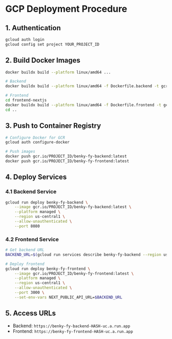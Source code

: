 # GCP Deployment Procedure

## 1. Authentication
```bash
gcloud auth login
gcloud config set project YOUR_PROJECT_ID
```

## 2. Build Docker Images
```bash
docker buildx build --platform linux/amd64 ...
```
```bash
# Backend
docker buildx build --platform linux/amd64 -f Dockerfile.backend -t gcr.io/PROJECT_ID/benky-fy-backend:latest .

# Frontend
cd frontend-nextjs
docker buildx build --platform linux/amd64 -f Dockerfile.frontend -t gcr.io/PROJECT_ID/benky-fy-frontend:latest .
cd ..
```

## 3. Push to Container Registry
```bash
# Configure Docker for GCR
gcloud auth configure-docker

# Push images
docker push gcr.io/PROJECT_ID/benky-fy-backend:latest
docker push gcr.io/PROJECT_ID/benky-fy-frontend:latest
```

## 4. Deploy Services

### 4.1 Backend Service
```bash
gcloud run deploy benky-fy-backend \
    --image gcr.io/PROJECT_ID/benky-fy-backend:latest \
    --platform managed \
    --region us-central1 \
    --allow-unauthenticated \
    --port 8080
```

### 4.2 Frontend Service
```bash
# Get backend URL
BACKEND_URL=$(gcloud run services describe benky-fy-backend --region us-central1 --format 'value(status.url)')

# Deploy frontend
gcloud run deploy benky-fy-frontend \
    --image gcr.io/PROJECT_ID/benky-fy-frontend:latest \
    --platform managed \
    --region us-central1 \
    --allow-unauthenticated \
    --port 3000 \
    --set-env-vars NEXT_PUBLIC_API_URL=$BACKEND_URL
```

## 5. Access URLs
- Backend: `https://benky-fy-backend-HASH-uc.a.run.app`
- Frontend: `https://benky-fy-frontend-HASH-uc.a.run.app`